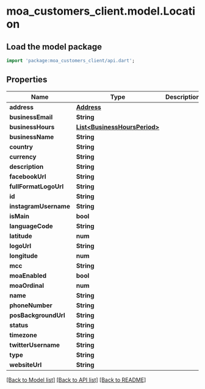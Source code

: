 # moa_customers_client.model.Location

## Load the model package
```dart
import 'package:moa_customers_client/api.dart';
```

## Properties
Name | Type | Description | Notes
------------ | ------------- | ------------- | -------------
**address** | [**Address**](Address.md) |  | [optional] 
**businessEmail** | **String** |  | [optional] 
**businessHours** | [**List&lt;BusinessHoursPeriod&gt;**](BusinessHoursPeriod.md) |  | [optional] 
**businessName** | **String** |  | [optional] 
**country** | **String** |  | [optional] 
**currency** | **String** |  | [optional] 
**description** | **String** |  | [optional] 
**facebookUrl** | **String** |  | [optional] 
**fullFormatLogoUrl** | **String** |  | [optional] 
**id** | **String** |  | [optional] 
**instagramUsername** | **String** |  | [optional] 
**isMain** | **bool** |  | 
**languageCode** | **String** |  | [optional] 
**latitude** | **num** |  | [optional] 
**logoUrl** | **String** |  | [optional] 
**longitude** | **num** |  | [optional] 
**mcc** | **String** |  | [optional] 
**moaEnabled** | **bool** |  | [optional] 
**moaOrdinal** | **num** |  | [optional] 
**name** | **String** |  | [optional] 
**phoneNumber** | **String** |  | [optional] 
**posBackgroundUrl** | **String** |  | [optional] 
**status** | **String** |  | [optional] 
**timezone** | **String** |  | [optional] 
**twitterUsername** | **String** |  | [optional] 
**type** | **String** |  | [optional] 
**websiteUrl** | **String** |  | [optional] 

[[Back to Model list]](../README.md#documentation-for-models) [[Back to API list]](../README.md#documentation-for-api-endpoints) [[Back to README]](../README.md)


